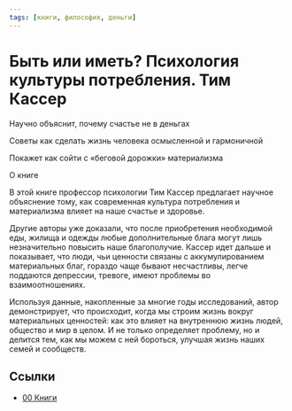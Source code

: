 ```yaml
---
tags: [книги, философия, деньги]
---
```

# Быть или иметь? Психология культуры потребления. Тим Кассер

Научно объяснит, почему счастье не в деньгах

Советы как сделать жизнь человека осмысленной и гармоничной

Покажет как сойти с «беговой дорожки» материализма

О книге

В этой книге профессор психологии Тим Кассер предлагает научное объяснение тому, как современная культура потребления и материализма влияет на наше счастье и здоровье.

Другие авторы уже доказали, что после приобретения необходимой еды, жилища и одежды любые дополнительные блага могут лишь незначительно повысить наше благополучие. Кассер идет дальше и показывает, что люди, чьи ценности связаны с аккумулированием материальных благ, гораздо чаще бывают несчастливы, легче поддаются депрессии, тревоге, имеют проблемы во взаимоотношениях.

Используя данные, накопленные за многие годы исследований, автор демонстрирует, что происходит, когда мы строим жизнь вокруг материальных ценностей: как это влияет на внутреннюю жизнь людей, общество и мир в целом. И не только определяет проблему, но и делится тем, как мы можем с ней бороться, улучшая жизнь наших семей и сообществ.

## Ссылки

* [00 Книги](00%20%D0%9A%D0%BD%D0%B8%D0%B3%D0%B8.md)
